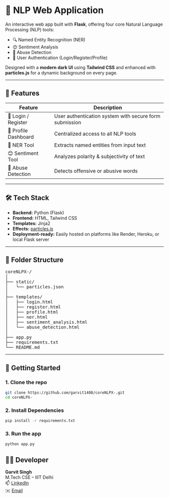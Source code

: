 # 🧠 NLP Web Application

An interactive web app built with **Flask**, offering four core Natural Language Processing (NLP) tools:
- 🔍 Named Entity Recognition (NER)
- 😊 Sentiment Analysis
- 🚫 Abuse Detection
- 🔐 User Authentication (Login/Register/Profile)

Designed with a **modern dark UI** using **Tailwind CSS** and enhanced with **particles.js** for a dynamic background on every page.

---

## 🌟 Features

| Feature               | Description                                              |
|-----------------------|----------------------------------------------------------|
| 👤 Login / Register    | User authentication system with secure form submission  |
| 🧭 Profile Dashboard   | Centralized access to all NLP tools                     |
| 📍 NER Tool            | Extracts named entities from input text                 |
| 😊 Sentiment Tool      | Analyzes polarity & subjectivity of text                |
| 🚫 Abuse Detection     | Detects offensive or abusive words                      |

---

## 🛠 Tech Stack

- **Backend:** Python (Flask)
- **Frontend:** HTML, Tailwind CSS
- **Templates:** Jinja2
- **Effects:** [particles.js](https://vincentgarreau.com/particles.js/)
- **Deployment-ready:** Easily hosted on platforms like Render, Heroku, or local Flask server

---

## 📁 Folder Structure
<pre>
coreNLPX-/
│
├── static/
│   └── particles.json             
│
├── templates/
│   ├── login.html
│   ├── register.html
│   ├── profile.html
│   ├── ner.html
│   ├── sentiment_analysis.html
│   └── abuse_detection.html
│
├── app.py                          
├── requirements.txt               
└── README.md                      
</pre>
                  

---

## 🚀 Getting Started

### 1. Clone the repo

```bash
git clone https://github.com/garvit1408/coreNLPX-.git
cd coreNLPX-
```
### 2. Install Dependencies

```bash
pip install -r requirements.txt
```

### 3. Run the app

```bash
python app.py
```

## 🧑‍💻 Developer

**Garvit Singh**  
M.Tech CSE – IIIT Delhi  
📫 [LinkedIn](https://www.linkedin.com/in/garvitsingh14/)  
✉️ [Email](mailto:garvit24034@iiitd.ac.in)


